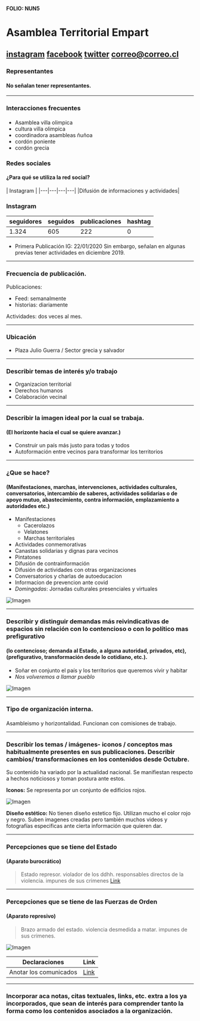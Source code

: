 #### FOLIO: NUN5
# Asamblea Territorial Empart

[instagram](https://www.instagram.com/asambleaterritorialempart/)
[facebook]()
[twitter]()
<correo@correo.cl>
---

### Representantes
#### No señalan tener representantes.

---
### Interacciones frecuentes
#### 
* Asamblea villa olimpica
* cultura villa olimpica
* coordinadora asambleas ñuñoa
* cordón poniente
* cordón grecia

### Redes sociales
#### ¿Para qué se utiliza la red social?
| Instagram | 
|---|---|---|---|
|Difusión de informaciones y actividades|

### **Instagram**
| seguidores | seguidos | publicaciones | hashtag 
|---|---|---|---|
|1.324|605|222| 0


* Primera Publicación IG: 22/01/2020
Sin embargo, señalan en algunas previas tener actividades en diciembre 2019.

---
### Frecuencia de publicación.

Publicaciones:
* Feed: semanalmente
* historias: diariamente

Actividades: dos veces al mes.

---
### Ubicación
* Plaza Julio Guerra / Sector grecia y salvador

---
### Describir temas de interés y/o trabajo
* Organizacion territorial
* Derechos humanos
* Colaboración vecinal

---
### Describir la imagen ideal por la cual se trabaja.
#### (El horizonte hacia el cual se quiere avanzar.)
* Construir un país más justo para todas y todos
* Autoformación entre vecinos para transformar los territorios

---
### ¿Que se hace?
#### (Manifestaciones, marchas, intervenciones, actividades culturales, conversatorios, intercambio de saberes, actividades solidarias o de apoyo mutuo, abastecimiento, contra información, emplazamiento a autoridades etc.)
* Manifestaciones
    * Cacerolazos
    * Velatones
    * Marchas territoriales
* Actividades conmemorativas
* Canastas solidarias y dignas para vecinos
* Pintatones
* Difusión de contrainformación
* Difusión de actividades con otras organizaciones
* Conversatorios y charlas de autoeducacion
* Informacion de prevencion ante covid
* *Domingadas*: Jornadas culturales presenciales y virtuales

![Imagen](Imagen4NUN5.png)

---
### Describir y distinguir demandas más reivindicativas de espacios sin relación con lo contencioso o con lo político mas prefigurativo
#### (lo contencioso; demanda al Estado, a alguna autoridad, privados, etc), (prefigurativo, transformación desde lo cotidiano, etc.).
* Soñar en conjunto el país y los territorios que queremos vivir y habitar
* *Nos volveremos a llamar pueblo* 

![Imagen](Imagen2NUN5.png)


---
### Tipo de organización interna.
####
Asambleismo y horizontalidad. Funcionan con comisiones de trabajo.

---
### Describir los temas / imágenes- iconos / conceptos mas habitualmente presentes en sus publicaciones. Describir cambios/ transformaciones en los contenidos desde Octubre.
Su contenido ha variado por la actualidad nacional. Se manifiestan respecto a hechos noticiosos y toman postura ante estos.

**Iconos:**
Se representa por un conjunto de edificios rojos.

![Imagen](Imagen1NUN5.png)

**Diseño estético:**
No tienen diseño estetico fijo. Utilizan mucho el color rojo y negro. Suben imagenes creadas pero también muchos videos y fotografías especificas ante cierta información que quieren dar.

---
### Percepciones que se tiene del Estado
#### (Aparato burocrático)
> Estado represor. violador de los ddhh. responsables directos de la violencia. impunes de sus crimenes [Link](https://www.instagram.com/p/CDU-dluJeu0/)

---
### Percepciones que se tiene de las Fuerzas de Orden
#### (Aparato represivo)
> Brazo armado del estado. violencia desmedida a matar. impunes de sus crimenes.

![Imagen](Imagen3NUN5.png)

| Declaraciones | Link | 
|---|---|
|Anotar los comunicados | [Link]() |


---
### Incorporar aca notas, citas textuales, links, etc. extra a los ya incorporados, que sean de interés para comprender tanto la forma como los contenidos asociados a la organización.

